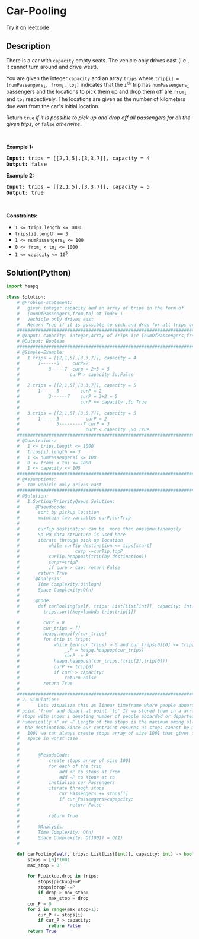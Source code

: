 # Car-Pooling


Try it on <a href='https://leetcode.com/problems/1094-car-pooling'>leetcode</a>

## Description
<div class="description">
<div><p>There is a car with <code>capacity</code> empty seats. The vehicle only drives east (i.e., it cannot turn around and drive west).</p>

<p>You are given the integer <code>capacity</code> and an array <code>trips</code> where <code>trip[i] = [numPassengers<sub>i</sub>, from<sub>i</sub>, to<sub>i</sub>]</code> indicates that the <code>i<sup>th</sup></code> trip has <code>numPassengers<sub>i</sub></code> passengers and the locations to pick them up and drop them off are <code>from<sub>i</sub></code> and <code>to<sub>i</sub></code> respectively. The locations are given as the number of kilometers due east from the car's initial location.</p>

<p>Return <code>true</code><em> if it is possible to pick up and drop off all passengers for all the given trips, or </em><code>false</code><em> otherwise</em>.</p>

<p>&nbsp;</p>
<p><strong>Example 1:</strong></p>

<pre><strong>Input:</strong> trips = [[2,1,5],[3,3,7]], capacity = 4
<strong>Output:</strong> false
</pre>

<p><strong>Example 2:</strong></p>

<pre><strong>Input:</strong> trips = [[2,1,5],[3,3,7]], capacity = 5
<strong>Output:</strong> true
</pre>

<p>&nbsp;</p>
<p><strong>Constraints:</strong></p>

<ul>
	<li><code>1 &lt;= trips.length &lt;= 1000</code></li>
	<li><code>trips[i].length == 3</code></li>
	<li><code>1 &lt;= numPassengers<sub>i</sub> &lt;= 100</code></li>
	<li><code>0 &lt;= from<sub>i</sub> &lt; to<sub>i</sub> &lt;= 1000</code></li>
	<li><code>1 &lt;= capacity &lt;= 10<sup>5</sup></code></li>
</ul>
</div>
</div>

## Solution(Python)
```Python
import heapq

class Solution:
    # @Problem-statement:
    #   given integer capacity and an array of trips in the form of 
    #   [numOfPassengers,from,to] at index i
    #   Vechicle only drives east
    #   Return True if it is possible to pick and drop for all trips or False
    ###################################################################
    # @Input: capacity: integer,Array of Trips i;e [numOfPassengers,from,to] 
    # @Output: Boolean
    ###################################################################  
    # @Simple-Example:
    #   1.trips = [[2,1,5],[3,3,7]], capacity = 4
    #       1------5     curP=2
    #           3-----7  curp = 2+3 = 5  
    #                   curP > capacity So,False
    #       
    #   2.trips = [[2,1,5],[3,3,7]], capacity = 5
    #       1------5        curP = 2
    #           3------7    curP = 3+2 = 5 
    #                       curP == capacity ,So True
    #
    #   3.trips = [[2,1,5],[3,5,7]], capacity = 5
    #       1------5          curP = 2  
    #              5---------7 curP = 3
    #                         curP < capacity ,So True
    ###################################################################
    # @Constraints:
    #   1 <= trips.length <= 1000
    #   trips[i].length == 3
    #   1 <= numPassengersi <= 100
    #   0 <= fromi < toi <= 1000
    #   1 <= capacity <= 105
    ###################################################################
    # @Assumptions:
    #   The vehicle only drives east
    ###################################################################
    # @Solution:
    #   1.Sorting/PriorityQueue Solution:
    #      @Pseudocode:
    #       sort by pickup location
    #       maintain two variables curP,curTrip
    #       
    #       curTip destination can be  more than onesimultaneously
    #       So PQ data structure is used here
    #       iterate through pick up location
    #           while curTip destination <= tips[start]
    #                     curp -=curTip.topP
    #           curTip.heappush(trip(by destination))
    #           curp+=tripP
    #           if curp > cap: return False
    #       return True
    #      @Analysis:
    #       Time Complexity:O(nlogn)
    #       Space Complexity:O(n)
    #
    #      @Code:
    #       def carPooling(self, trips: List[List[int]], capacity: int) -> bool:
    #         trips.sort(key=lambda trip:trip[1])

    #         curP = 0
    #         cur_trips = []
    #         heapq.heapify(cur_trips)
    #         for trip in trips:
    #             while len(cur_trips) > 0 and cur_trips[0][0] <= trip[1]:
    #                 _,P = heapq.heappop(cur_trips)
    #                 curP -= P
    #             heapq.heappush(cur_trips,(trip[2],trip[0]))
    #             curP += trip[0]
    #             if curP > capacity:
    #                 return False
    #         return True
    #   
    ###################################################################
    # 2. Simulation:
    #       Lets visualize this as linear timeframe where people aboard at
    # point 'from' and depart at point 'to' If we stored them in a array lets 
    # stops with index i denoting number of people aboarded or departed 
    # numerically +P or -P.Length of the stops is the maximum among all
    #  the destination.Since our contraint ensures us stops cannot be more than 
    #   1001 we can always create stops array of size 1001 that gives us contant 
    #   space in worst case
    # 
    # 
    #       @PesudoCode:
    #           create stops array of size 1001
    #           for each of the trip
    #               add +P to stops at from
    #               add -P to stops at to
    #           instialize cur_Passengers
    #           iterate through stops
    #               cur_Passengers += stops[i]
    #               if cur_Passengers>capapcity:
    #                   return False
    #
    #           return True
    #
    #       @Analysis:
    #       Time Complexity: O(n)
    #       Space Complexity: O(1001) = O(1)
    #

    def carPooling(self, trips: List[List[int]], capacity: int) -> bool:
        stops = [0]*1001
        max_stop = 0
        
        for P,pickup,drop in trips:
            stops[pickup]+=P
            stops[drop]-=P
            if drop > max_stop:
                max_stop = drop
        cur_P = 0      
        for i in range(max_stop+1):
            cur_P += stops[i]
            if cur_P > capacity:
                return False
        return True
            
```